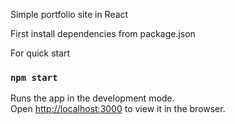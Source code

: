 Simple portfolio site in React

First install dependencies from package.json

For quick start
### `npm start`

Runs the app in the development mode.\
Open [http://localhost:3000](http://localhost:3000) to view it in the browser.


